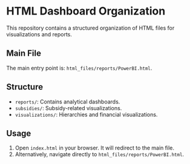 # HTML Dashboard Organization

This repository contains a structured organization of HTML files for visualizations and reports.

## Main File
The main entry point is: `html_files/reports/PowerBI.html`.

## Structure
- `reports/`: Contains analytical dashboards.
- `subsidies/`: Subsidy-related visualizations.
- `visualizations/`: Hierarchies and financial visualizations.

## Usage
1. Open `index.html` in your browser. It will redirect to the main file.
2. Alternatively, navigate directly to `html_files/reports/PowerBI.html`.
